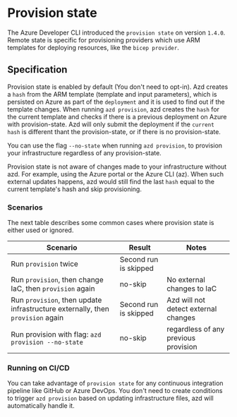 # Provision state

The Azure Developer CLI introduced the `provision state` on version `1.4.0`. Remote state is specific for provisioning providers which use ARM templates for deploying resources, like the `bicep provider`.

## Specification

Provision state is enabled by default (You don't need to opt-in). Azd creates a `hash` from the ARM template (template and input parameters), which is persisted on Azure as part of the `deployment` and it is used to find out if the template changes. When running `azd provision`, azd creates the `hash` for the current template and checks if there is a previous deployment on Azure with provision-state. Azd will only submit the deployment if the `current hash` is different thant the provision-state, or if there is no provision-state.

You can use the flag `--no-state` when running `azd provision`, to provision your infrastructure regardless of any provision-state.

Provision state is not aware of changes made to your infrastructure without azd. For example, using the Azure portal or the Azure CLI (az). When such external updates happens, azd would still find the last `hash` equal to the current template's hash and skip provisioning.

### Scenarios

The next table describes some common cases where provision state is either used or ignored.

|Scenario | Result | Notes |
|-|-|-|
| Run `provision` twice | Second run is skipped ||
| Run `provision`, then change IaC, then `provision` again | no-skip | No external changes to IaC |
| Run `provision`, then update infrastructure externally, then `provision` again | Second run is skipped | Azd will not detect external changes |
| Run provision with flag: `azd provision --no-state` | no-skip | regardless of any previous provision |

### Running on CI/CD

You can take advantage of `provision state` for any continuous integration pipeline like GitHub or Azure DevOps. You don't need to create conditions to trigger `azd provision` based on updating infrastructure files, azd will automatically handle it.

